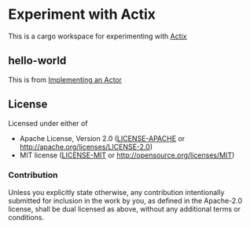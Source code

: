 # Experiment with Actix

This is a cargo workspace for experimenting with [Actix]()
## hello-world

This is from [Implementing an Actor](https://github.com/winksaville/actix#implementing-an-actor)


## License

Licensed under either of

- Apache License, Version 2.0 ([LICENSE-APACHE](LICENSE-APACHE) or http://apache.org/licenses/LICENSE-2.0)
- MIT license ([LICENSE-MIT](LICENSE-MIT) or http://opensource.org/licenses/MIT)

### Contribution

Unless you explicitly state otherwise, any contribution intentionally submitted
for inclusion in the work by you, as defined in the Apache-2.0 license, shall
be dual licensed as above, without any additional terms or conditions.
